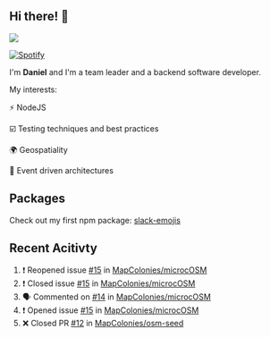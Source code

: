 ## Hi there! 👋

<p>
  <img src="https://github-readme-stats.vercel.app/api?username=syncush&theme=tokyonight">
</p>

[![Spotify](https://novatorem-rust.vercel.app/api/spotify)](https://open.spotify.com/user/syncush)

I'm **Daniel** and I'm a team leader and a backend software developer.

My interests:

⚡ NodeJS

☑️ Testing techniques and best practices

🌍 Geospatiality

🧠 Event driven architectures

## Packages
Check out my first npm package: [slack-emojis](https://www.npmjs.com/package/slack-emojis)

## Recent Acitivty
<!--START_SECTION:activity-->
1. ❗️ Reopened issue [#15](https://github.com/MapColonies/microcOSM/issues/15) in [MapColonies/microcOSM](https://github.com/MapColonies/microcOSM)
2. ❗️ Closed issue [#15](https://github.com/MapColonies/microcOSM/issues/15) in [MapColonies/microcOSM](https://github.com/MapColonies/microcOSM)
3. 🗣 Commented on [#14](https://github.com/MapColonies/microcOSM/issues/14) in [MapColonies/microcOSM](https://github.com/MapColonies/microcOSM)
4. ❗️ Opened issue [#15](https://github.com/MapColonies/microcOSM/issues/15) in [MapColonies/microcOSM](https://github.com/MapColonies/microcOSM)
5. ❌ Closed PR [#12](https://github.com/MapColonies/osm-seed/pull/12) in [MapColonies/osm-seed](https://github.com/MapColonies/osm-seed)
<!--END_SECTION:activity-->
